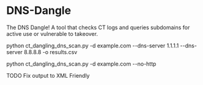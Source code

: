 # DNS-Dangle
The DNS Dangle! A tool that checks CT logs and queries subdomains for active use or vulnerable to takeover.

python ct_dangling_dns_scan.py -d example.com --dns-server 1.1.1.1 --dns-server 8.8.8.8 -o results.csv

python ct_dangling_dns_scan.py -d example.com --no-http

TODO
Fix output to XML Friendly
